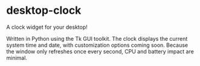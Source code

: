 # desktop-clock
A clock widget for your desktop!

Written in Python using the Tk GUI toolkit. The clock displays the current system time and date, with customization options coming soon. Because the window only refreshes once every second, CPU and battery impact are minimal.
